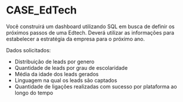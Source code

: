 # CASE_EdTech

Você construirá um dashboard utilizando SQL em busca de definir os próximos passos de uma Edtech. Deverá utilizar as informações para estabelecer a estratégia da empresa para o próximo ano.

Dados solicitados:
- Distribuição de leads por genero
- Quantidade de leads por grau de escolaridade
- Média da idade dos leads gerados
- Linguagem na qual os leads são captados
- Quantidade de ligações realizadas com sucesso por plataforma ao longo do tempo
